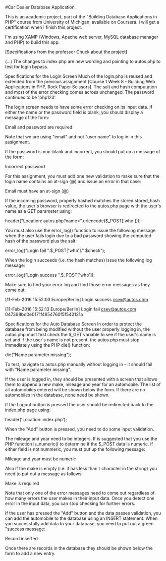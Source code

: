 #Car Dealer Database Application.

This is an academic project, part of the "Building Database Applications in PHP" course from University of Michigan, available on Coursera. I will get a certification when I finish this project.

I'm using XAMP (Windows, Apache web server, MySQL database manager and PHP) to build this app.





[Specifications from the professor Chuck about the project]

(...) The changes to index.php are new wording and pointing to autos.php to test for login bypass.

Specifications for the Login Screen
Much of the login.php is reused and extended from the previous assignment [Course 1 Week 8 - Building Web
Applications in PHP, Rock Paper Scissors]. The salt and hash computation and most of the error checking comes
across unchanged. The password continues to be 'php123'.

The login screen needs to have some error checking on its input data. If either the name or the password field
is blank, you should display a message of the form:

Email and password are required

Note that we are using "email" and not "user name" to log in in this assignment.

If the password is non-blank and incorrect, you should put up a message of the form:

Incorrect password

For this assignment, you must add one new validation to make sure that the login name contains an at-sign (@)
and issue an error in that case:

Email must have an at-sign (@)

If the incoming password, properly hashed matches the stored stored_hash value, the user's browser is
redirected to the autos.php page with the user's name as a GET parameter using:

header("Location: autos.php?name=".urlencode($_POST['who']));

You must also use the error_log() function to issue the following message when the user fails login due to a
bad password showing the computed hash of the password plus the salt:

error_log("Login fail ".$_POST['who']." $check");

When the login succeeds (i.e. the hash matches) issue the following log message:

error_log("Login success ".$_POST['who']);

Make sure to find your error log and find those error messages as they come out:

[11-Feb-2016 15:52:03 Europe/Berlin] Login success csev@autos.com

[11-Feb-2016 15:52:13 Europe/Berlin] Login fail csev@autos.com 047398bd0e0171f4954760f5f542121a

Specifications for the Auto Database Screen
In order to protect the database from being modified without the user properly logging in, the autos.php must
first check the $_GET variable to see if the user's name is set and if the user's name is not present, the
autos.php must stop immediately using the PHP die() function:

die("Name parameter missing");

To test, navigate to autos.php manually without logging in - it should fail with "Name parameter missing".

If the user is logged in, they should be presented with a screen that allows them to append a new make,
mileage and year for an automobile. The list of all automobiles entered will be shown below the form. If there
are no automobiles in the database, none need be shown.

If the Logout button is pressed the user should be redirected back to the index.php page using:

header('Location: index.php');

When the "Add" button is pressed, you need to do some input validation.

The mileage and year need to be integers. If is suggested that you use the PHP function is_numeric() to
determine if the $_POST data is numeric. If either field is not nummeric, you must put up the following
message:

Mileage and year must be numeric

Also if the make is empty (i.e. it has less than 1 character in the string) you need to put out a message as
follows:

Make is required

Note that only one of the error messages need to come out regardless of how many errors the user makes in
their input data. Once you detect one error in the input data, you can stop checking for further errors.

If the user has pressed the "Add" button and the data passes validation, you can add the automobile to the
database using an INSERT statement.
When you successfully add data to your database, you need to put out a green "success message:

Record inserted

Once there are records in the database they should be shown below the form to add a new entry.